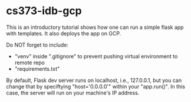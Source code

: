 # cs373-idb-gcp

This is an introductory tutorial shows how one can run a simple flask app with templates. It also deploys the app on GCP.

Do NOT forget to include:
- "venv" inside ".gitignore" to prevent pushing virtual environment to remote repo
- "requirements.txt"

By default, Flask dev server runs on localhost, i.e., 127.0.0.1, but you can change that
by speciftying "host='0.0.0.0'" within your "app.run()". In this case, the server will
run on your machine's IP address.


